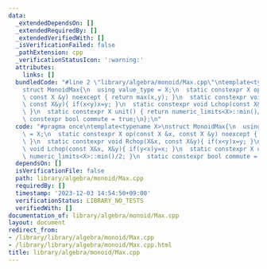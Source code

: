 ```yaml
---
data:
  _extendedDependsOn: []
  _extendedRequiredBy: []
  _extendedVerifiedWith: []
  _isVerificationFailed: false
  _pathExtension: cpp
  _verificationStatusIcon: ':warning:'
  attributes:
    links: []
  bundledCode: "#line 2 \"library/algebra/monoid/Max.cpp\"\ntemplate<typename X>\n\
    struct MonoidMax{\n  using value_type = X;\n  static constexpr X op(const X &x,\
    \ const X &y) noexcept { return max(x,y); }\n  static constexpr void Rchop(X&x,\
    \ const X&y){ if(x<y)x=y; }\n  static constexpr void Lchop(const X&x, X&y){ if(y<x)y=x;\
    \ }\n  static constexpr X unit() { return numeric_limits<X>::min()/2; }\n  static\
    \ constexpr bool commute = true;\n};\n"
  code: "#pragma once\ntemplate<typename X>\nstruct MonoidMax{\n  using value_type\
    \ = X;\n  static constexpr X op(const X &x, const X &y) noexcept { return max(x,y);\
    \ }\n  static constexpr void Rchop(X&x, const X&y){ if(x<y)x=y; }\n  static constexpr\
    \ void Lchop(const X&x, X&y){ if(y<x)y=x; }\n  static constexpr X unit() { return\
    \ numeric_limits<X>::min()/2; }\n  static constexpr bool commute = true;\n};"
  dependsOn: []
  isVerificationFile: false
  path: library/algebra/monoid/Max.cpp
  requiredBy: []
  timestamp: '2023-12-03 14:54:50+09:00'
  verificationStatus: LIBRARY_NO_TESTS
  verifiedWith: []
documentation_of: library/algebra/monoid/Max.cpp
layout: document
redirect_from:
- /library/library/algebra/monoid/Max.cpp
- /library/library/algebra/monoid/Max.cpp.html
title: library/algebra/monoid/Max.cpp
---
```

